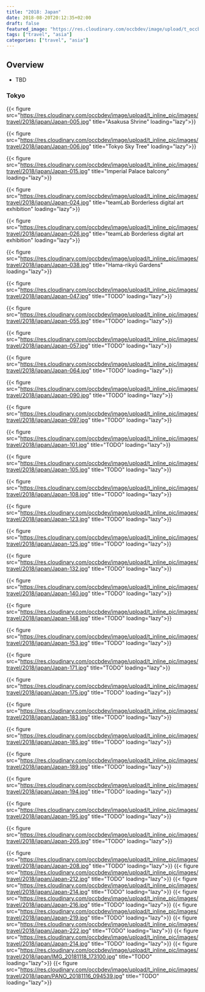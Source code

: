 ```yaml
---
title: "2018: Japan"
date: 2018-08-20T20:12:35+02:00
draft: false
featured_image: "https://res.cloudinary.com/occbdev/image/upload/t_occbdev_gallery_teaser/images/travel/2018/japan/Japan-132.jpg"
tags: ["travel", "asia"]
categories: ["travel", "asia"]
---
```


## Overview

* TBD

### Tokyo

{{< figure src="https://res.cloudinary.com/occbdev/image/upload/t_inline_pic/images/travel/2018/japan/Japan-005.jpg" title="Asakusa Shrine" loading="lazy">}}

{{< figure src="https://res.cloudinary.com/occbdev/image/upload/t_inline_pic/images/travel/2018/japan/Japan-006.jpg" title="Tokyo Sky Tree" loading="lazy">}}

{{< figure src="https://res.cloudinary.com/occbdev/image/upload/t_inline_pic/images/travel/2018/japan/Japan-015.jpg" title="Imperial Palace balcony" loading="lazy">}}

{{< figure src="https://res.cloudinary.com/occbdev/image/upload/t_inline_pic/images/travel/2018/japan/Japan-024.jpg" title="teamLab Borderless digital art exhibition" loading="lazy">}}

{{< figure src="https://res.cloudinary.com/occbdev/image/upload/t_inline_pic/images/travel/2018/japan/Japan-026.jpg" title="teamLab Borderless digital art exhibition" loading="lazy">}}

{{< figure src="https://res.cloudinary.com/occbdev/image/upload/t_inline_pic/images/travel/2018/japan/Japan-038.jpg" title="Hama-rikyū Gardens" loading="lazy">}}

{{< figure src="https://res.cloudinary.com/occbdev/image/upload/t_inline_pic/images/travel/2018/japan/Japan-047.jpg" title="TODO" loading="lazy">}}

{{< figure src="https://res.cloudinary.com/occbdev/image/upload/t_inline_pic/images/travel/2018/japan/Japan-055.jpg" title="TODO" loading="lazy">}}

{{< figure src="https://res.cloudinary.com/occbdev/image/upload/t_inline_pic/images/travel/2018/japan/Japan-057.jpg" title="TODO" loading="lazy">}}

{{< figure src="https://res.cloudinary.com/occbdev/image/upload/t_inline_pic/images/travel/2018/japan/Japan-064.jpg" title="TODO" loading="lazy">}}

{{< figure src="https://res.cloudinary.com/occbdev/image/upload/t_inline_pic/images/travel/2018/japan/Japan-090.jpg" title="TODO" loading="lazy">}}

{{< figure src="https://res.cloudinary.com/occbdev/image/upload/t_inline_pic/images/travel/2018/japan/Japan-097.jpg" title="TODO" loading="lazy">}}

{{< figure src="https://res.cloudinary.com/occbdev/image/upload/t_inline_pic/images/travel/2018/japan/Japan-101.jpg" title="TODO" loading="lazy">}}

{{< figure src="https://res.cloudinary.com/occbdev/image/upload/t_inline_pic/images/travel/2018/japan/Japan-105.jpg" title="TODO" loading="lazy">}}

{{< figure src="https://res.cloudinary.com/occbdev/image/upload/t_inline_pic/images/travel/2018/japan/Japan-108.jpg" title="TODO" loading="lazy">}}

{{< figure src="https://res.cloudinary.com/occbdev/image/upload/t_inline_pic/images/travel/2018/japan/Japan-123.jpg" title="TODO" loading="lazy">}}

{{< figure src="https://res.cloudinary.com/occbdev/image/upload/t_inline_pic/images/travel/2018/japan/Japan-125.jpg" title="TODO" loading="lazy">}}

{{< figure src="https://res.cloudinary.com/occbdev/image/upload/t_inline_pic/images/travel/2018/japan/Japan-132.jpg" title="TODO" loading="lazy">}}

{{< figure src="https://res.cloudinary.com/occbdev/image/upload/t_inline_pic/images/travel/2018/japan/Japan-140.jpg" title="TODO" loading="lazy">}}

{{< figure src="https://res.cloudinary.com/occbdev/image/upload/t_inline_pic/images/travel/2018/japan/Japan-148.jpg" title="TODO" loading="lazy">}}

{{< figure src="https://res.cloudinary.com/occbdev/image/upload/t_inline_pic/images/travel/2018/japan/Japan-153.jpg" title="TODO" loading="lazy">}}

{{< figure src="https://res.cloudinary.com/occbdev/image/upload/t_inline_pic/images/travel/2018/japan/Japan-171.jpg" title="TODO" loading="lazy">}}

{{< figure src="https://res.cloudinary.com/occbdev/image/upload/t_inline_pic/images/travel/2018/japan/Japan-175.jpg" title="TODO" loading="lazy">}}

{{< figure src="https://res.cloudinary.com/occbdev/image/upload/t_inline_pic/images/travel/2018/japan/Japan-183.jpg" title="TODO" loading="lazy">}}

{{< figure src="https://res.cloudinary.com/occbdev/image/upload/t_inline_pic/images/travel/2018/japan/Japan-185.jpg" title="TODO" loading="lazy">}}

{{< figure src="https://res.cloudinary.com/occbdev/image/upload/t_inline_pic/images/travel/2018/japan/Japan-189.jpg" title="TODO" loading="lazy">}}

{{< figure src="https://res.cloudinary.com/occbdev/image/upload/t_inline_pic/images/travel/2018/japan/Japan-194.jpg" title="TODO" loading="lazy">}}

{{< figure src="https://res.cloudinary.com/occbdev/image/upload/t_inline_pic/images/travel/2018/japan/Japan-195.jpg" title="TODO" loading="lazy">}}

{{< figure src="https://res.cloudinary.com/occbdev/image/upload/t_inline_pic/images/travel/2018/japan/Japan-205.jpg" title="TODO" loading="lazy">}}

{{< figure src="https://res.cloudinary.com/occbdev/image/upload/t_inline_pic/images/travel/2018/japan/Japan-208.jpg" title="TODO" loading="lazy">}}
{{< figure src="https://res.cloudinary.com/occbdev/image/upload/t_inline_pic/images/travel/2018/japan/Japan-212.jpg" title="TODO" loading="lazy">}}
{{< figure src="https://res.cloudinary.com/occbdev/image/upload/t_inline_pic/images/travel/2018/japan/Japan-214.jpg" title="TODO" loading="lazy">}}
{{< figure src="https://res.cloudinary.com/occbdev/image/upload/t_inline_pic/images/travel/2018/japan/Japan-216.jpg" title="TODO" loading="lazy">}}
{{< figure src="https://res.cloudinary.com/occbdev/image/upload/t_inline_pic/images/travel/2018/japan/Japan-219.jpg" title="TODO" loading="lazy">}}
{{< figure src="https://res.cloudinary.com/occbdev/image/upload/t_inline_pic/images/travel/2018/japan/Japan-222.jpg" title="TODO" loading="lazy">}}
{{< figure src="https://res.cloudinary.com/occbdev/image/upload/t_inline_pic/images/travel/2018/japan/Japan-214.jpg" title="TODO" loading="lazy">}}
{{< figure src="https://res.cloudinary.com/occbdev/image/upload/t_inline_pic/images/travel/2018/japan/IMG_20181118_173100.jpg" title="TODO" loading="lazy">}}
{{< figure src="https://res.cloudinary.com/occbdev/image/upload/t_inline_pic/images/travel/2018/japan/PANO_20181116_094539.jpg" title="TODO" loading="lazy">}}